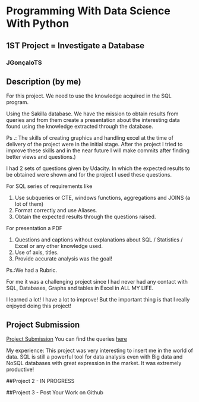 # Programming With Data Science With Python 
## 1ST Project = Investigate a Database 

### JGonçaloTS

## Description (by me) 
For this project. We need to use the knowledge acquired in the SQL program.

Using the Sakilla database. We have the mission to obtain results from queries and from them create a presentation about the interesting data found using the knowledge extracted through the database.

Ps .: The skills of creating graphics and handling excel at the time of delivery of the project were in the initial stage. After the project I tried to improve these skills and in the near future I will make commits after finding better views and questions.)

I had 2 sets of questions given by Udacity. In which the expected results to be obtained were shown and for the project I used these questions.

For SQL series of requirements like
1) Use subqueries or CTE, windows functions, aggregations and JOINS (a lot of them)
2) Format correctly and use Aliases.
3) Obtain the expected results through the questions raised.

For presentation a PDF
1) Questions and captions without explanations about SQL / Statistics / Excel or any other knowledge used.
2) Use of axis, titles.
3) Provide accurate analysis was the goal!

Ps.:We had a Rubric.

For me it was a challenging project since I had never had any contact with SQL, Databases, Graphs and tables in Excel in ALL MY LIFE.

I learned a lot! I have a lot to improve!
But the important thing is that I really enjoyed doing this project!

## Project Submission
[Project Submission](https://drive.google.com/file/d/1i-9mp7osxQn_8wbs1Bo9OekqH2oyBaiu/view?usp=sharing)
You can find the queries [here](https://github.com/jgoncsilva/Udacity---Programming-for-Data-Science-With-Python/tree/master/1ST-PROJECT/Project_Queries)

My experience: This project was very interesting to insert me in the world of data. SQL is still a powerful tool for data analysis even with Big data and NoSQL databases with great expression in the market. It was extremely productive!


##Project 2 - IN PROGRESS 

##Project 3 - Post Your Work on Github






